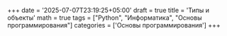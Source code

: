+++
date = '2025-07-07T23:19:25+05:00'
draft = true
title = 'Типы и объекты'
math = true
tags = ["Python", "Информатика", "Основы программирования"]
categories = ['Основы программирования']
+++
